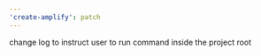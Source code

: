 ```yaml
---
'create-amplify': patch
---
```


change log to instruct user to run command inside the project root
